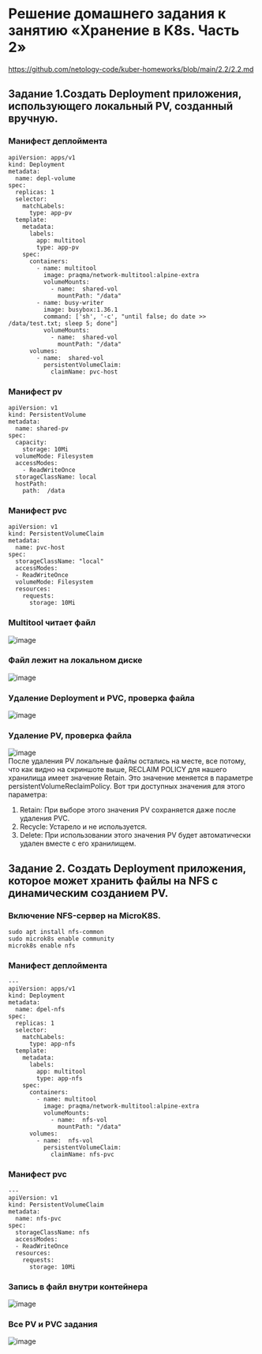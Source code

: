 # Решение домашнего задания к занятию «Хранение в K8s. Часть 2»
https://github.com/netology-code/kuber-homeworks/blob/main/2.2/2.2.md

## Задание 1.Создать Deployment приложения, использующего локальный PV, созданный вручную.

### Манифест деплоймента
```
apiVersion: apps/v1
kind: Deployment
metadata:
  name: depl-volume
spec:
  replicas: 1
  selector:
    matchLabels:
      type: app-pv
  template:
    metadata:
      labels:
        app: multitool
        type: app-pv
    spec:
      containers:
        - name: multitool
          image: praqma/network-multitool:alpine-extra
          volumeMounts:
            - name:  shared-vol
              mountPath: "/data"
        - name: busy-writer
          image: busybox:1.36.1
          command: ['sh', '-c', "until false; do date >> /data/test.txt; sleep 5; done"]
          volumeMounts:
            - name:  shared-vol
              mountPath: "/data"
      volumes:
        - name:  shared-vol
          persistentVolumeClaim:
            claimName: pvc-host
```
### Манифест pv
```
apiVersion: v1
kind: PersistentVolume
metadata:
  name: shared-pv
spec:
  capacity:
    storage: 10Mi
  volumeMode: Filesystem
  accessModes:
    - ReadWriteOnce
  storageClassName: local
  hostPath:
    path:  /data
```
### Манифест pvc
```
apiVersion: v1
kind: PersistentVolumeClaim
metadata:
  name: pvc-host
spec:
  storageClassName: "local"
  accessModes:
  - ReadWriteOnce
  volumeMode: Filesystem
  resources:
    requests:
      storage: 10Mi
```
### Multitool читает файл
![image](https://github.com/user-attachments/assets/014416fd-cf8f-42e1-9947-d7938d5eb297)
### Файл лежит на локальном диске
![image](https://github.com/user-attachments/assets/270cf2a4-ee4e-40d8-98a4-350e2f4ab724)
### Удаление Deployment и PVC, проверка файла
![image](https://github.com/user-attachments/assets/f7c39afe-e61e-489a-8b39-834082181593)

### Удаление PV, проверка файла
![image](https://github.com/user-attachments/assets/8f45e057-74a6-42b2-b10b-90fc2d19c68e)  
После удаления PV локальные файлы остались на месте, все потому, что как видно на скриншоте выше, RECLAIM POLICY для нашего хранилища имеет значение Retain. Это значение меняется в параметре persistentVolumeReclaimPolicy. Вот три доступных значения для этого параметра:  
1. Retain: При выборе этого значения PV сохраняется даже после удаления PVC. 
2. Recycle: Устарело и не используется.
3. Delete: При использовании этого значения PV будет автоматически удален вместе с его хранилищем. 


## Задание 2. Создать Deployment приложения, которое может хранить файлы на NFS с динамическим созданием PV.
### Включение NFS-сервер на MicroK8S.
```
sudo apt install nfs-common
sudo microk8s enable community
microk8s enable nfs
```
### Манифест деплоймента
```
---
apiVersion: apps/v1
kind: Deployment
metadata:
  name: dpel-nfs
spec:
  replicas: 1
  selector:
    matchLabels:
      type: app-nfs
  template:
    metadata:
      labels:
        app: multitool
        type: app-nfs
    spec:
      containers:
        - name: multitool
          image: praqma/network-multitool:alpine-extra
          volumeMounts:
            - name:  nfs-vol
              mountPath: "/data"
      volumes:
        - name:  nfs-vol
          persistentVolumeClaim:
            claimName: nfs-pvc
```
### Манифест pvc
```
---
apiVersion: v1
kind: PersistentVolumeClaim
metadata:
  name: nfs-pvc
spec:
  storageClassName: nfs
  accessModes:
  - ReadWriteOnce
  resources:
    requests:
      storage: 10Mi
```
### Запись в файл внутри контейнера
![image](https://github.com/user-attachments/assets/7e7891c4-72de-49e5-a6c9-9b5d7cdf5be2)
### Все PV и PVC задания
![image](https://github.com/user-attachments/assets/8a55fec2-fa90-4990-9df0-8668f4619efe)


